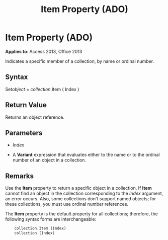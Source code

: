 ﻿---
title: Item Property (ADO)
TOCTitle: Item Property (ADO)
ms:assetid: 793c305f-0e5b-a529-e21f-b7ab0843ed49
ms:mtpsurl: https://msdn.microsoft.com/library/JJ249499(v=office.15)
ms:contentKeyID: 48545767
ms.date: 09/18/2015
mtps_version: v=office.15
---

# Item Property (ADO)

**Applies to**: Access 2013, Office 2013

Indicates a specific member of a collection, by name or ordinal number.

## Syntax

Set*object* = *collection*.Item ( Index )

## Return Value

Returns an object reference.

## Parameters

- *Index*

- A **Variant** expression that evaluates either to the name or to the ordinal number of an object in a collection.

## Remarks

Use the **Item** property to return a specific object in a collection. If **Item** cannot find an object in the collection corresponding to the *Index* argument, an error occurs. Also, some collections don't support named objects; for these collections, you must use ordinal number references.

The **Item** property is the default property for all collections; therefore, the following syntax forms are interchangeable:

```vb
    collection.Item (Index)
    collection (Index)
```
